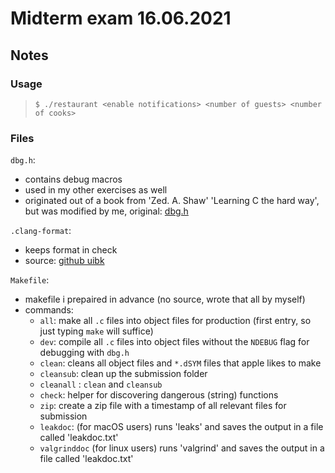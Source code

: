 
# Midterm exam 16.06.2021

## Notes

### Usage

> `$ ./restaurant <enable notifications> <number of guests> <number of cooks>`

### Files

`dbg.h`:
  - contains debug macros
  - used in my other exercises as well
  - originated out of a book from 'Zed. A. Shaw' 'Learning C the hard way', but was modified by me, original: [dbg.h](https://github.com/zedshaw/learn-c-the-hard-way-lectures/blob/master/dbg.h)

`.clang-format`:
  - keeps format in check
  - source: [github uibk](https://github.com/uibk-dps-teaching/ps_os_2021/blob/master/.clang-format )

`Makefile`:
  - makefile i prepaired in advance (no source, wrote that all by myself) 
  - commands:
    - `all`: make all `.c` files into object files for production (first entry, so just typing `make` will suffice)
    - `dev`: compile all `.c` files into object files without the `NDEBUG` flag for debugging with `dbg.h`
    - `clean`: cleans all object files and `*.dSYM` files that apple likes to make
    - `cleansub`: clean up the submission folder
    - `cleanall` : `clean` and `cleansub` 
    - `check`: helper for discovering dangerous (string) functions
    - `zip`: create a zip file with a timestamp of all relevant files for submission
    - `leakdoc`: (for macOS users) runs 'leaks' and saves the output in a file called 'leakdoc.txt'
    - `valgrinddoc` (for linux users) runs 'valgrind' and saves the output in a file called 'leakdoc.txt'

